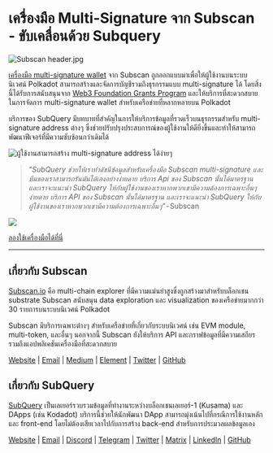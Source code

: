 # เครื่องมือ Multi-Signature จาก Subscan - ขับเคลื่อนด้วย Subquery

![Subscan header.jpg](https://cdn-images-1.medium.com/max/1600/1*Xs3mJrvClJq3qBzWU48fjg.jpeg)

[เครื่องมือ multi-signature wallet](https://medium.com/r/?url=https%3A%2F%2Fmultisig.subscan.io%2F) จาก Subscan ถูกออกแบบมาเพื่อให้ผู้ใช้งานบนระบบนิเวศน์ Polkadot สามารถสร้างและจัดการบัญชีรวมถึงธุรกรรมแบบ multi-signature ได้ โดยสิ่งนี้ได้รับการสนับสนุนจาก [Web3 Foundation Grants Program](https://github.com/w3f/Grants-Program/blob/master/applications/multisignature_management_tool.md) และให้บริการที่สะดวกสบายในการจัดการ multi-signature wallet สำหรับเครือข่ายที่หลากหลายบน Polkadot

บริการของ SubQuery มีบทบาทที่สำคัญในการให้บริการข้อมูลที่รวดเร็วบนธุรกรรมสำหรับ multi-signature address ต่างๆ ซึ่งช่วยปรับปรุงประสบการณ์ของผู้ใช้งานให้ดียิ่งขึ้นและทำให้สามารถพัฒนาฟีเจอร์ที่มีความซับซ้อนกว่าเดิมได้

![ผู้ใช้งานสามารถสร้าง multi-signature address ได้ง่ายๆ](https://cdn-images-1.medium.com/max/1600/1*e4AALzw8xzERhzBJgPUktQ.png)

> *"SubQuery ช่วยให้เราทำดัชนีข้อมูลสำหรับเครื่องมือ Subscan multi-signature และทีมของเราสามารถรันมันได้เองอย่างง่ายดาย บริการ Api ของ Subscan นั้นได้มาตรฐาน และเราจะแนะนำ SubQuery ให้กับผู้ใช้งานของเราหากพวกเขามีความต้องการเฉพาะอื่นๆ ง่ายดาย บริการ API ของ Subscan นั้นได้มาตรฐาน และเราจะแนะนำ SubQuery ให้กับผู้ใช้งานของเราหากพวกเขามีความต้องการเฉพาะอื่นๆ"* - Subscan

![](https://cdn-images-1.medium.com/max/1600/1*Hy-1IxJ3ZNQX7qC38H19Bg.png)

[ลองใช้เครื่องมือได้ที่นี่](https://medium.com/r/?url=https%3A%2F%2Fmultisig.subscan.io%2F)

---

## เกี่ยวกับ Subscan

[Subscan.io](https://www.subscan.io/) คือ multi-chain explorer ที่มีความแม่นยำสูงซึ่งถูกสร้างมาสำหรับบล็อกเชน substrate Subscan สนับสนุน data exploration และ visualization ของเครือข่ายมากกว่า 30 รายการบนระบบนิเวศน์ Polkadot

Subscan มีบริการเฉพาะต่างๆ สำหรับเครือข่ายที่เกี่ยวกับระบบนิเวศน์ เช่น EVM module, multi-token, และอื่นๆ นอกจากนี้ Subscan ยังให้บริการ API และกราฟข้อมูลที่มีความเสถียร รวมถึงแอปพลิเคชันเครื่องมือที่สะดวกสบาย

[Website](https://www.subscan.io/) | [Email](mailto:hello@subscan.io) | [Medium](https://medium.com/subscan) | [Element](https://riot.im/app/#/room/!uaYUrKBueiKUurHliJ:matrix.org) | [Twitter](https://twitter.com/subscan_io/) | [GitHub](https://github.com/itering/subscan-essentials)

## เกี่ยวกับ SubQuery

[SubQuery](https://subquery.network/) เป็นเลเยอร์รวบรวมข้อมูลที่ทำงานระหว่างบล็อกเชนเลเยอร์-1 (Kusama) และ DApps (เช่น Kodadot) บริการนี้ช่วยให้นักพัฒนา DApp สามารถมุ่งเน้นไปที่กรณีการใช้งานหลักและ front-end โดยไม่ต้องเสียเวลาไปกับการสร้าง back-end สำหรับการประมวลผลข้อมูลเอง

[Website](https://subquery.network/) | [Email](mailto:hello@subquery.network) | [Discord](https://discord.com/invite/78zg8aBSMG) | [Telegram](https://t.me/subquerynetwork) | [Twitter](https://twitter.com/subquerynetwork) | [Matrix](https://matrix.to/#/#subquery:matrix.org) | [LinkedIn](https://www.linkedin.com/company/subquery) | [GitHub](https://github.com/subquery)
